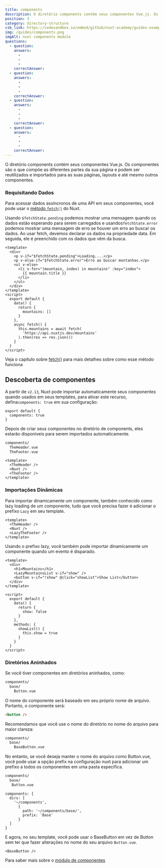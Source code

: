 ```yaml
---
title: components
description: O diretório components contém seus componentes Vue.js. Os componentes são o que compõe as diferentes partes da sua página e podem ser reutilizados e importados para as suas páginas, layouts e até mesmo outros componentes.
position: 3
category: directory-structure
csb_link: https://codesandbox.io/embed/github/nuxt-academy/guides-examples/tree/master/04_directory_structure/03_components?fontsize=14&hidenavigation=1&theme=dark
img: /guides/components.png
imgAlt: nuxt components module
questions:
  - question:
    answers:
      -
      -
      -
    correctAnswer:
  - question:
    answers:
      -
      -
      -
    correctAnswer:
  - question:
    answers:
      -
      -
      -
    correctAnswer:
  - question:
    answers:
      -
      -
      -
    correctAnswer:
---
```


O diretório components contém seus componentes Vue.js. Os componentes são o que compõe as diferentes partes da sua página e podem ser reutilizados e importados para as suas páginas, layouts e até mesmo outros componentes.

### Requisitando Dados

Para acessar dados assíncronos de uma API em seus componentes, você pode usar o [ método `fetch()`](/docs/2.x/features/data-fetching#the-fetch-method) do Nuxt.

Usando `$fetchState.pending` podemos mostrar uma mensagem quando os dados estão esperando para serem carregados e usando`$fetchState.error` podemos mostrar uma mensagem de erro se houver um erro ao buscar os dados. Ao usar fetch, devemos declarar os dados na propriedade data. Em seguida, ele é preenchido com os dados que vêm da busca.

```html{}[components/MountainsList.vue]
<template>
  <div>
    <p v-if="$fetchState.pending">Loading....</p>
    <p v-else-if="$fetchState.error">Erro ao buscar montanhas.</p>
    <ul v-else>
      <li v-for="(mountain, index) in mountains" :key="index">
        {{ mountain.title }}
      </li>
    </ul>
  </div>
</template>
<script>
  export default {
    data() {
      return {
        mountains: []
      }
    },
    async fetch() {
      this.mountains = await fetch(
        'https://api.nuxtjs.dev/mountains'
      ).then(res => res.json())
    }
  }
</script>
```

<base-alert type="next">

Veja o capítulo sobre [fetch()](/docs/2.x/features/data-fetching#the-fetch-method) para mais detalhes sobre como esse método funciona

</base-alert>

## Descoberta de componentes

<app-modal :src="img" :alt="imgAlt"></app-modal>

A partir de `v2.13`, Nuxt pode importar automaticamente seus componentes quando usados ​​em seus templates, para ativar este recurso, defina`components: true` em sua configuração:

```js{}[nuxt.config.js]
export default {
  components: true
}
```

Depois de criar seus componentes no diretório de components, eles estarão disponíveis para serem importados automaticamente.

```bash
components/
  TheHeader.vue
  TheFooter.vue
```

```html{}[layouts/default.vue]
<template>
  <TheHeader />
  <Nuxt />
  <TheFooter />
</template>
```

### Importações Dinâmicas

Para importar dinamicamente um componente, também conhecido como lazy loading de um componente, tudo que você precisa fazer é adicionar o prefixo `Lazy` em seu template.

```html{}[layouts.default.vue]
<template>
  <TheHeader />
  <Nuxt />
  <LazyTheFooter />
</template>
```

Usando o prefixo lazy, você também pode importar dinamicamente um componente quando um evento é disparado.

```html{}[pages/index.vue]
<template>
  <div>
    <h1>Mountains</h1>
    <LazyMountainsList v-if="show" />
    <button v-if="!show" @click="showList">Show List</button>
  </div>
</template>

<script>
  export default {
    data() {
      return {
        show: false
      }
    },
    methods: {
      showList() {
        this.show = true
      }
    }
  }
</script>
```

### Diretórios Aninhados

Se você tiver componentes em diretórios aninhados, como:

```bash
components/
  base/
    Button.vue
```

O nome do componente será baseado em seu próprio nome de arquivo. Portanto, o componente será:

```html
<button />
```

Recomendamos que você use o nome do diretório no nome do arquivo para maior clareza:

```bash
components/
  base/
    BaseButton.vue
```

No entanto, se você deseja manter o nome do arquivo como Button.vue, você pode usar a opção prefix na configuração nuxt para adicionar um prefixo a todos os componentes em uma pasta específica.

```bash
components/
  base/
   Button.vue
```

```bash{}[nuxt.config.js]
components: {
  dirs: [
    '~/components',
      {
        path: '~/components/base/',
        prefix: 'Base'
      }
  ]
}
```

E agora, no seu template, você pode usar o BaseButton em vez de Button sem ter que fazer alterações no nome do seu arquivo `Button.vue`.

```html{}[pages/index.vue]
<BaseButton />
```

<app-modal>
  <code-sandbox :src="csb_link"></code-sandbox>
</app-modal>

<base-alert type="next">

Para saber mais sobre o [módulo de componentes](/blog/improve-your-developer-experience-with-nuxt-components)

</base-alert>
